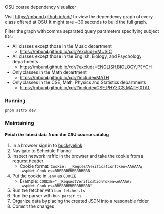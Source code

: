 OSU course dependency visualizer

Visit https://mbund.github.io/cdr/ to view the dependency graph of every class offered at OSU. It might take ~30 seconds to build the full graph.

Filter the graph with comma separated query parameters specifying subject IDs:

- All classes except those in the Music department
  - https://mbund.github.io/cdr/?exclude=MUSIC
- All classes except those in the English, Biology, and Psychology departments
  - https://mbund.github.io/cdr/?exclude=ENGLISH,BIOLOGY,PSYCH
- Only classes in the Math department
  - https://mbund.github.io/cdr/?include=MATH
- Only classes in the CSE, Math, Physics and Statistics departments
  - https://mbund.github.io/cdr/?include=CSE,PHYSICS,MATH,STAT

### Running

```
pnpm astro dev
```

### Maintaining

#### Fetch the latest data from the OSU course catalog

1. In a browser sign in to [buckeyelink](https://buckeyelink.osu.edu)
2. Navigate to Schedule Planner
3. Inspect network traffic in the browser and take the cookie from a request header
   - Cookie format: `Cookie: __RequestVerificationToken=AAAAAA; .AspNet.Cookies=BBBBBBBBBBBBBBBB`
4. Put the cookie in `.env` as `COOKIE`
   - Example: `COOKIE="__RequestVerificationToken=AAAAAA; .AspNet.Cookies=BBBBBBBBBBBBBBBB"`
5. Run the fetcher with `bun fetcher.ts`
6. Run the parser with `bun parser.ts`
7. Organize data by placing the created JSON into a reasonable folder
8. Commit the changes
